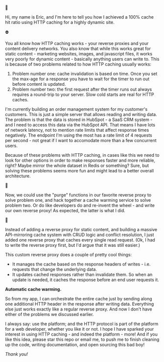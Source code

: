 👋

Hi, my name is Eric, and I'm here to tell you how I achieved a 100% cache hit ratio using HTTP caching for a highly dynamic site.

⛔

You all know how HTTP caching works - your reverse proxies and your content delivery networks.
You also know that while this works great for static content - marketing websites, images, and javascript files, it works very poorly for dynamic content - basically anything users can write to.
This is because of two problems related to how HTTP caching usually works:

1. Problem number one: cache invalidation is based on time. Once you set the max-age for a response you have to wait for the timer to run out before content is updated.
2. Problem number two: the first request after the timer runs out always requires a round-trip to your server. Slow cold starts are real for HTTP caches.

I'm currently building an order management system for my customer's customers. This is just a simple server that allows reading and writing data. The problem is that the data is stored in HubSpot - a SaaS CRM system - and I need to access this data via the HubSpot API. That means I have lots of network latency, not to mention rate limits that affect response times negatively. The endpoint I'm using the most has a rate limit of 4 requests per second - not great if I want to accomodate more than a few concurrent users.

Because of these problems with HTTP caching, in cases like this we need to look for other options in order to make responses faster and more reliable, right? Maybe mirror the whole dataset in Redis or something? Sure, but solving these problems seems more fun and might lead to a better overall architecture.

🤔

Now, we could use the "purge" functions in our favorite reverse proxy to solve problem one, and hack together a cache warming service to solve problem two. Or do like developers do and re-invent the wheel - and write our own reverse proxy! As expected, the latter is what I did.

🤯

Instead of adding a reverse proxy for static content, and building a massive API-mirroring cache system with CRUD logic and  conflict resolution, I just added one reverse proxy that caches every single read request. (Ok, I had to write the reverse proxy first, but I'd argue that it was still easier.)

This custom reverse proxy does a couple of pretty cool things:

- It manages the cache based on the response headers of writes - i.e. requests that change the underlying data.
- It updates cached responses rather than invalidate them. So when an update is needed, it caches the response before an end user requests it.

**Automatic cache warming.**

So from my app, I can orchestrate the entire cache just by sending along one additional HTTP header in the response after writing data. Everything else just works exactly like a regular reverse proxy. And now I don't have either of the problems we discussed earlier.

I always say: use the platform; and the HTTP protocol is part of the platform for a web developer, whether you like it or not.
I hope I have sparked your interest in using HTTP caching - and indeed the platform - more!
And if you like this idea, please star this repo or email me, to push me to finish cleaning up the code, writing documentation, and open sourcing this bad boy!

*Thank you!*
